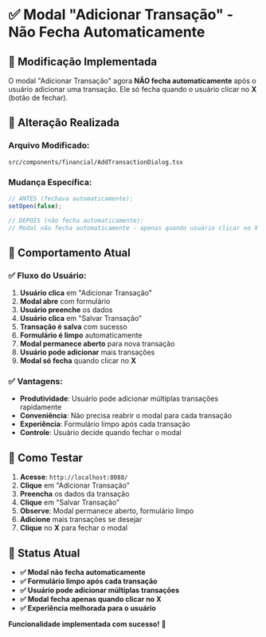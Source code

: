 # ✅ Modal "Adicionar Transação" - Não Fecha Automaticamente

## 🎯 **Modificação Implementada**

O modal "Adicionar Transação" agora **NÃO fecha automaticamente** após o usuário adicionar uma transação. Ele só fecha quando o usuário clicar no **X** (botão de fechar).

## 🔧 **Alteração Realizada**

### **Arquivo Modificado:**
`src/components/financial/AddTransactionDialog.tsx`

### **Mudança Específica:**
```typescript
// ANTES (fechava automaticamente):
setOpen(false);

// DEPOIS (não fecha automaticamente):
// Modal não fecha automaticamente - apenas quando usuário clicar no X
```

## 🚀 **Comportamento Atual**

### ✅ **Fluxo do Usuário:**
1. **Usuário clica** em "Adicionar Transação"
2. **Modal abre** com formulário
3. **Usuário preenche** os dados
4. **Usuário clica** em "Salvar Transação"
5. **Transação é salva** com sucesso
6. **Formulário é limpo** automaticamente
7. **Modal permanece aberto** para nova transação
8. **Usuário pode adicionar** mais transações
9. **Modal só fecha** quando clicar no **X**

### ✅ **Vantagens:**
- **Produtividade**: Usuário pode adicionar múltiplas transações rapidamente
- **Conveniência**: Não precisa reabrir o modal para cada transação
- **Experiência**: Formulário limpo após cada transação
- **Controle**: Usuário decide quando fechar o modal

## 📱 **Como Testar**

1. **Acesse**: `http://localhost:8088/`
2. **Clique** em "Adicionar Transação"
3. **Preencha** os dados da transação
4. **Clique** em "Salvar Transação"
5. **Observe**: Modal permanece aberto, formulário limpo
6. **Adicione** mais transações se desejar
7. **Clique** no **X** para fechar o modal

## 🎉 **Status Atual**

- **✅ Modal não fecha automaticamente**
- **✅ Formulário limpo após cada transação**
- **✅ Usuário pode adicionar múltiplas transações**
- **✅ Modal fecha apenas quando clicar no X**
- **✅ Experiência melhorada para o usuário**

**Funcionalidade implementada com sucesso!** 🎉
